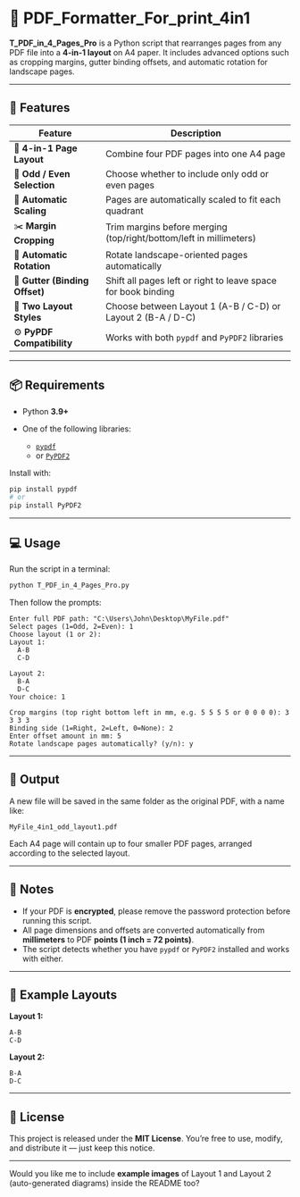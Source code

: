 
# 🧩 PDF_Formatter_For_print_4in1

**T_PDF_in_4_Pages_Pro** is a Python script that rearranges pages from any PDF file into a **4-in-1 layout** on A4 paper.
It includes advanced options such as cropping margins, gutter binding offsets, and automatic rotation for landscape pages.

---

## 🚀 Features

| Feature                        | Description                                                        |
| ------------------------------ | ------------------------------------------------------------------ |
| 📄 **4-in-1 Page Layout**      | Combine four PDF pages into one A4 page                            |
| 🔢 **Odd / Even Selection**    | Choose whether to include only odd or even pages                   |
| 📐 **Automatic Scaling**       | Pages are automatically scaled to fit each quadrant                |
| ✂️ **Margin Cropping**         | Trim margins before merging (top/right/bottom/left in millimeters) |
| 🔁 **Automatic Rotation**      | Rotate landscape-oriented pages automatically                      |
| 📏 **Gutter (Binding Offset)** | Shift all pages left or right to leave space for book binding      |
| 🧩 **Two Layout Styles**       | Choose between Layout 1 (A-B / C-D) or Layout 2 (B-A / D-C)        |
| ⚙️ **PyPDF Compatibility**     | Works with both `pypdf` and `PyPDF2` libraries                     |

---

## 📦 Requirements

* Python **3.9+**
* One of the following libraries:

  * [`pypdf`](https://pypi.org/project/pypdf/)
  * or [`PyPDF2`](https://pypi.org/project/PyPDF2/)

Install with:

```bash
pip install pypdf
# or
pip install PyPDF2
```

---

## 💻 Usage

Run the script in a terminal:

```bash
python T_PDF_in_4_Pages_Pro.py
```

Then follow the prompts:

```
Enter full PDF path: "C:\Users\John\Desktop\MyFile.pdf"
Select pages (1=Odd, 2=Even): 1
Choose layout (1 or 2):
Layout 1:
  A-B
  C-D

Layout 2:
  B-A
  D-C
Your choice: 1

Crop margins (top right bottom left in mm, e.g. 5 5 5 5 or 0 0 0 0): 3 3 3 3
Binding side (1=Right, 2=Left, 0=None): 2
Enter offset amount in mm: 5
Rotate landscape pages automatically? (y/n): y
```

---

## 🧾 Output

A new file will be saved in the same folder as the original PDF,
with a name like:

```
MyFile_4in1_odd_layout1.pdf
```

Each A4 page will contain up to four smaller PDF pages, arranged according to the selected layout.

---

## 🧠 Notes

* If your PDF is **encrypted**, please remove the password protection before running this script.
* All page dimensions and offsets are converted automatically from **millimeters** to PDF **points (1 inch = 72 points)**.
* The script detects whether you have `pypdf` or `PyPDF2` installed and works with either.

---

## 🧰 Example Layouts

**Layout 1:**

```
A-B
C-D
```

**Layout 2:**

```
B-A
D-C
```

---

## 📜 License

This project is released under the **MIT License**.
You’re free to use, modify, and distribute it — just keep this notice.

---

Would you like me to include **example images** of Layout 1 and Layout 2 (auto-generated diagrams) inside the README too?
